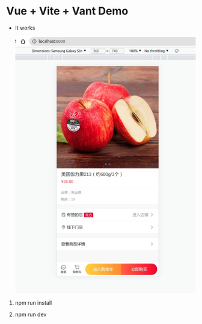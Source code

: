 # Vue + Vite + Vant Demo
* It works

  ![](/image/20230601001.jpg)
1. npm run install

2. npm run dev

